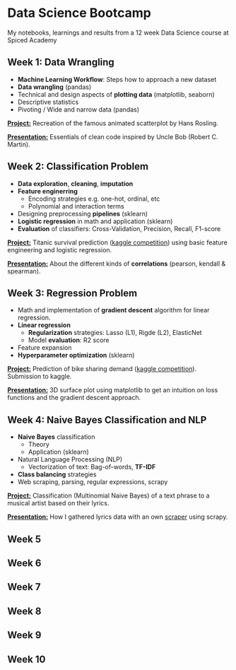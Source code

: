 # Data Science Bootcamp
My notebooks, learnings and results from a 12 week Data Science course at Spiced Academy


## Week 1: Data Wrangling

- __Machine Learning Workflow__: Steps how to approach a new dataset
- **Data wrangling** (pandas)
- Technical and design aspects of **plotting data** (matplotlib, seaborn)
- Descriptive statistics
- Pivoting / Wide and narrow data (pandas)

[**Project:**](01_week/weekly_project/) Recreation of the famous animated scatterplot by Hans Rosling.

[**Presentation:**](01_week/fizzbuzz_cleancode.ipynb) Essentials of clean code inspired by Uncle Bob (Robert C. Martin).


## Week 2: Classification Problem

- __Data exploration__, __cleaning__, __imputation__
- __Feature enginerring__
    - Encoding strategies e.g. one-hot, ordinal, etc
    - Polynomial and interaction terms
- Designing preprocessing __pipelines__ (sklearn)
- __Logistic regression__ in math and application (sklearn)
- __Evaluation__ of classifiers: Cross-Validation, Precision, Recall, F1-score

[**Project:**](02_week/project/titanic_survival_prediction.ipynb) Titanic survival prediction ([kaggle competition](https://www.kaggle.com/c/titanic)) using basic feature engineering and logistic regression.

[**Presentation:**](02_week/project/correlations.ipynb) About the different kinds of **correlations** (pearson, kendall & spearman).


## Week 3: Regression Problem

- Math and implementation of __gradient descent__ algorithm for linear regression.
- __Linear regression__
    - __Regularization__ strategies: Lasso (L1), Rigde (L2), ElasticNet
    - Model __evaluation__: R2 score
- Feature expansion
- __Hyperparameter optimization__ (sklearn)

[**Project:**](03_week/project/bike_sharing_demand_kaggle.ipynb) Prediction of bike sharing demand ([kaggle competition](https://www.kaggle.com/c/bike-sharing-demand/)). Submission to kaggle.

[**Presentation:**](03_week/project/loss_function_3d_plot.png) 3D surface plot using matplotlib to get an intuition on loss functions and the gradient descent approach.


## Week 4: Naive Bayes Classification and NLP

- __Naive Bayes__ classification
    - Theory
    - Application (sklearn)
- Natural Language Processing (NLP)
    - Vectorization of text: Bag-of-words, __TF-IDF__
- __Class balancing__ strategies
- Web scraping, parsing, regular expressions, scrapy

[**Project:**](04_week/project/nlp_lyrics_classification.ipynb) Classification (Multinomial Naive Bayes) of a text phrase to a musical artist based on their lyrics.

[**Presentation:**](04_week/lightning_talk/talk.ipynb) How I gathered lyrics data with an own [scraper](04_week/project/lyrics_scraping) using scrapy.


## Week 5

## Week 6

## Week 7

## Week 8

## Week 9

## Week 10
